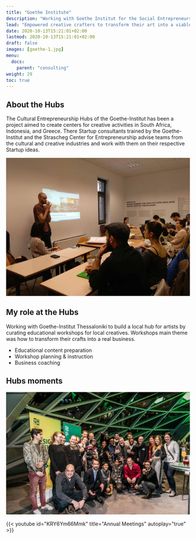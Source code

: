 ```yaml
---
title: "Goethe Institute"
description: "Working with Goethe Institut for the Social Entrepreneurship Hubs."
lead: "Empowered creative crafters to transform their art into a viable business."
date: 2020-10-13T15:21:01+02:00
lastmod: 2020-10-13T15:21:01+02:00
draft: false
images: [goethe-1.jpg]
menu:
  docs:
    parent: "consulting"
weight: 29
toc: true
---
```


## About the Hubs

The Cultural Entrepreneurship Hubs of the Goethe-Institut has been a project aimed to create centers for creative activities in South Africa, Indonesia, and Greece. There Startup consultants trained by the Goethe-Institut and the Strascheg Center for Entrepreneurship advise teams from the cultural and creative industries and work with them on their respective Startup ideas.

![Business Model Canvas Presentation](goethe-3.jpg "Business Model Canvas Workshop - Thessaloniki")

## My role at the Hubs

Working with Goethe-Institut Thessaloniki to build a local hub for artists by curating educational workshops for local creatives. Workshops main theme was how to transform their crafts into a real business.

* Educational content preparation
* Workshop planning & instruction
* Business coaching

## Hubs moments

<!--![Workshop in Progress](goethe-2.jpg "Coaching Workshop - Munich.")-->

![Annual Meeting](goethe-1.jpg "Annual Meeting - Munich 2018.")

{{< youtube id="KRY6Ym66Mmk" title="Annual Meetings" autoplay="true" >}}
